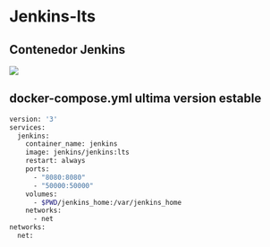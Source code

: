 # Jenkins-lts

## Contenedor Jenkins

<img src="https://upload.wikimedia.org/wikipedia/commons/thumb/e/e3/Jenkins_logo_with_title.svg/1280px-Jenkins_logo_with_title.svg.png">

## docker-compose.yml ultima version estable

``` bash
version: '3'
services:
  jenkins:
    container_name: jenkins
    image: jenkins/jenkins:lts
    restart: always
    ports:
      - "8080:8080"
      - "50000:50000"
    volumes:
      - $PWD/jenkins_home:/var/jenkins_home
    networks:
      - net
networks:
  net:
```

